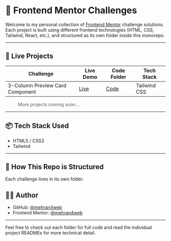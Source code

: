 # 🎯 Frontend Mentor Challenges

Welcome to my personal collection of [Frontend Mentor](https://www.frontendmentor.io/profile/mehran4web) challenge solutions.  
Each project is built using different frontend technologies (HTML, CSS, Tailwind, React, etc.), and structured as its own folder inside this monorepo.

---

## 🚀 Live Projects

| Challenge                            | Live Demo | Code Folder | Tech Stack     |
|-------------------------------------|-----------|-------------|----------------|
| 3-Column Preview Card Component     | [Live](https://mehran4web.github.io/frontend-mentor-challenges/3-column-preview-card-component/) | [Code](./3-column-preview-card-component) | Tailwind CSS |

> More projects coming soon...

---

## 📦 Tech Stack Used

- HTML5 / CSS3
- Tailwind

---

## 📌 How This Repo is Structured

Each challenge lives in its own folder.

## 🧑‍💻 Author

- GitHub: [@mehran4web](https://github.com/mehran4web)
- Frontend Mentor: [@mehran4web](https://www.frontendmentor.io/profile/mehran4web)

---

Feel free to check out each folder for full code and read the individual project READMEs for more technical detail.
